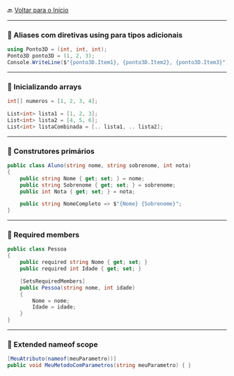 🔙 [Voltar para o Início](https://github.com/4L1C3-R4BB1T/estudos-c-sharp "Voltar para o Início")

---

### 🔸 Aliases com diretivas using para tipos adicionais

```cs
using Ponto3D = (int, int, int);
Ponto3D ponto3D = (1, 2, 3);
Console.WriteLine($"{ponto3D.Item1}, {ponto3D.Item2}, {ponto3D.Item3}");
```

---

### 🔸 Inicializando arrays

```cs
int[] numeros = [1, 2, 3, 4];

List<int> lista1 = [1, 2, 3];
List<int> lista2 = [4, 5, 6];
List<int> listaCombinada = [.. lista1, .. lista2];
```

---

### 🔸 Construtores primários

```cs
public class Aluno(string nome, string sobrenome, int nota)
{
    public string Nome { get; set; } = nome;
    public string Sobrenome { get; set; } = sobrenome;
    public int Nota { get; set; } = nota;

    public string NomeCompleto => $"{Nome} {Sobrenome}";
}
```

---

### 🔸 Required members

```cs
public class Pessoa
{
    public required string Nome { get; set; }
    public required int Idade { get; set; }

    [SetsRequiredMembers]
    public Pessoa(string nome, int idade)
    {
        Nome = nome;
        Idade = idade;
    }
}
```

---

### 🔸 Extended nameof scope

```cs
[MeuAtributo(nameof(meuParametro))]
public void MeuMetodoComParametros(string meuParametro) { }
```
